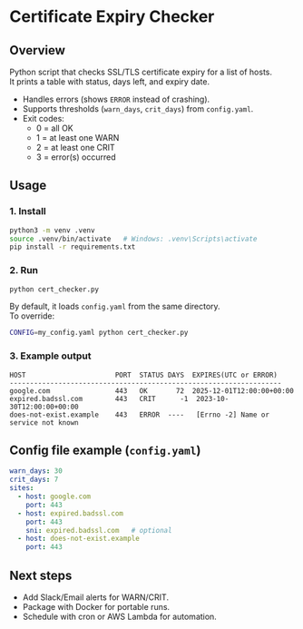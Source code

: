 # Certificate Expiry Checker

## Overview
Python script that checks SSL/TLS certificate expiry for a list of hosts.  
It prints a table with status, days left, and expiry date.  
- Handles errors (shows `ERROR` instead of crashing).  
- Supports thresholds (`warn_days`, `crit_days`) from `config.yaml`.  
- Exit codes:  
  - 0 = all OK  
  - 1 = at least one WARN  
  - 2 = at least one CRIT  
  - 3 = error(s) occurred  

## Usage

### 1. Install
```bash
python3 -m venv .venv
source .venv/bin/activate   # Windows: .venv\Scripts\activate
pip install -r requirements.txt
```

### 2. Run
```bash
python cert_checker.py
```

By default, it loads `config.yaml` from the same directory.  
To override:
```bash
CONFIG=my_config.yaml python cert_checker.py
```

### 3. Example output
```
HOST                      PORT  STATUS DAYS  EXPIRES(UTC or ERROR)
-------------------------------------------------------------------
google.com                443   OK       72  2025-12-01T12:00:00+00:00
expired.badssl.com        443   CRIT      -1  2023-10-30T12:00:00+00:00
does-not-exist.example    443   ERROR  ----   [Errno -2] Name or service not known
```

## Config file example (`config.yaml`)
```yaml
warn_days: 30
crit_days: 7
sites:
  - host: google.com
    port: 443
  - host: expired.badssl.com
    port: 443
    sni: expired.badssl.com   # optional
  - host: does-not-exist.example
    port: 443
```

## Next steps
- Add Slack/Email alerts for WARN/CRIT.
- Package with Docker for portable runs.
- Schedule with cron or AWS Lambda for automation.